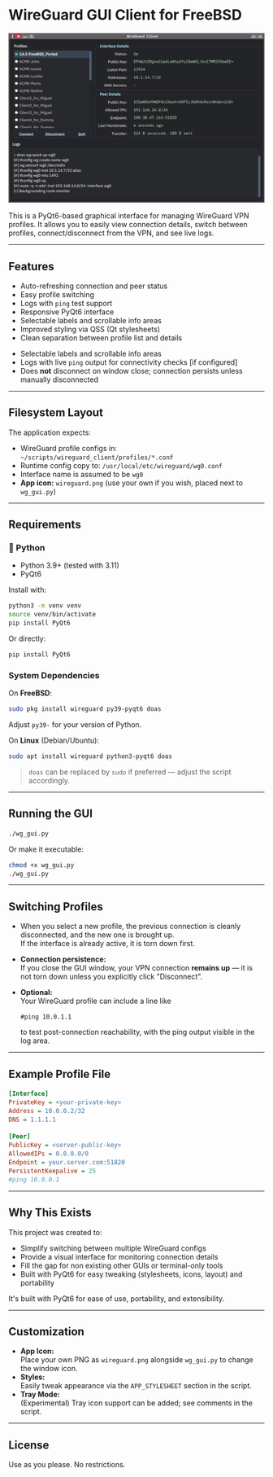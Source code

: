 # WireGuard GUI Client for FreeBSD
![Screenshot](images/screenshot2.png)


This is a PyQt6-based graphical interface for managing WireGuard VPN profiles. It allows you to easily view connection details, switch between profiles, connect/disconnect from the VPN, and see live logs.

---

## Features

* Auto-refreshing connection and peer status
* Easy profile switching
* Logs with `ping` test support
* Responsive PyQt6 interface
* Selectable labels and scrollable info areas
* Improved styling via QSS (Qt stylesheets)
* Clean separation between profile list and details
- Selectable labels and scrollable info areas
- Logs with live `ping` output for connectivity checks [if configured]
- Does **not** disconnect on window close; connection persists unless manually disconnected  


---

## Filesystem Layout

The application expects:

* WireGuard profile configs in: `~/scripts/wireguard_client/profiles/*.conf`
* Runtime config copy to: `/usr/local/etc/wireguard/wg0.conf`
* Interface name is assumed to be `wg0`
* **App icon:** `wireguard.png` (use your own if you wish, placed next to `wg_gui.py`)


---

##  Requirements

### 🐍 Python

* Python 3.9+ (tested with 3.11)
* PyQt6

Install with:

```bash
python3 -m venv venv
source venv/bin/activate
pip install PyQt6
```

Or directly:

```bash
pip install PyQt6
```

###  System Dependencies

On **FreeBSD**:

```bash
sudo pkg install wireguard py39-pyqt6 doas
```

Adjust `py39-` for your version of Python.

On **Linux** (Debian/Ubuntu):

```bash
sudo apt install wireguard python3-pyqt6 doas
```

> `doas` can be replaced by `sudo` if preferred — adjust the script accordingly.

---

## Running the GUI

```bash
./wg_gui.py
```

Or make it executable:

```bash
chmod +x wg_gui.py
./wg_gui.py
```

---

##  Switching Profiles

* When you select a new profile, the previous connection is cleanly disconnected, and the new one is brought up.  
  If the interface is already active, it is torn down first.

* **Connection persistence:**  
  If you close the GUI window, your VPN connection **remains up** — it is not torn down unless you explicitly click "Disconnect".

* **Optional:**  
  Your WireGuard profile can include a line like  
  ```
  #ping 10.0.1.1
  ```
  to test post-connection reachability, with the ping output visible in the log area.

---

##  Example Profile File

```ini
[Interface]
PrivateKey = <your-private-key>
Address = 10.0.0.2/32
DNS = 1.1.1.1

[Peer]
PublicKey = <server-public-key>
AllowedIPs = 0.0.0.0/0
Endpoint = your.server.com:51820
PersistentKeepalive = 25
#ping 10.0.0.1
```

---

##  Why This Exists

This project was created to:

* Simplify switching between multiple WireGuard configs
* Provide a visual interface for monitoring connection details
* Fill the gap for non existing other GUIs or terminal-only tools
* Built with PyQt6 for easy tweaking (stylesheets, icons, layout) and portability

It's built with PyQt6 for ease of use, portability, and extensibility.

---

## Customization

* **App Icon:**  
  Place your own PNG as `wireguard.png` alongside `wg_gui.py` to change the window icon.
* **Styles:**  
  Easily tweak appearance via the `APP_STYLESHEET` section in the script.
* **Tray Mode:**  
  (Experimental) Tray icon support can be added; see comments in the script.

---

## License
Use as you please. No restrictions.

